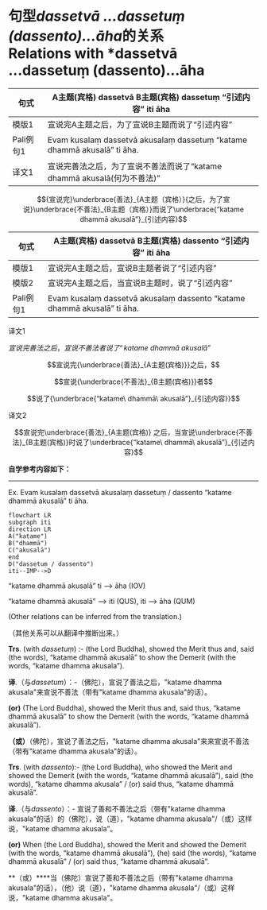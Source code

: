 # 句型*dassetvā ...dassetuṃ (dassento)...āha*的关系<br>Relations with *dassetvā ...dassetuṃ (dassento)...āha

|句式|A主题(宾格) dassetvā B主题(宾格) dassetuṃ “引述内容” iti āha|
|-|-|
|模版1|宣说完A主题之后，为了宣说B主题而说了“引述内容”|
|Pali例句1|Evam kusalaṃ dassetvā akusalaṃ dassetuṃ “katame dhammā akusalā” ti āha.|
|译文1|宣说完善法之后，为了宣说不善法而说了“katame dhammā akusalā(何为不善法)”|


$${宣说完}\underbrace{善法}_{A主题（宾格）}{之后，为了宣说}\underbrace{不善法}_{B主题（宾格）}而说了\underbrace{“katame dhammā akusalā”}_{引述内容}$$

|句式|A主题(宾格) dassetvā B主题(宾格) dassento “引述内容” iti āha|
|-|-|
|模版1|宣说完A主题之后，宣说B主题者说了“引述内容”|
|模版2|宣说完A主题之后，当宣说B主题时，说了“引述内容”|
|Pali例句1|Evam kusalaṃ dassetvā akusalaṃ dassento “katame dhammā akusalā” ti āha.|

译文1

$宣说完善法之后，宣说不善法者说了“katame\ dhammā\ akusalā”$

$$宣说完{\underbrace{善法}_{A主题(宾格)}}之后，$$

$$宣说{\underbrace{不善法}_{B主题(宾格)}}者$$

$$说了{\underbrace{“katame\ dhammā\ akusalā”}_{引述内容}}$$

译文2

$$宣说完\underbrace{善法}_{A主题(宾格)} 之后，当宣说\underbrace{不善法}_{B主题(宾格)}时说了\underbrace{“katame\ dhammā\ akusalā”}_{引述内容}$$

**自学参考内容如下：**

---
Ex. Evam kusalaṃ dassetvā akusalaṃ dassetuṃ / dassento “katame dhammā akusalā” ti āha. 

```mermaid
flowchart LR
subgraph iti
direction LR
A("katame")
B("dhammā")
C("akusalā")
end
D("dassetuṃ / dassento")
iti--IMP-->D
```

“katame dhammā akusalā” ti --> āha (IOV) 

“katame dhammā akusalā” --> iti (QUS), iti --> āha (QUM) 

 (Other relations can be inferred from the translation.) 

 （其他关系可以从翻译中推断出来。）

  **Trs**. (with *dassetuṃ*) :- (the Lord Buddha), showed the Merit thus and, said (the words), “katame dhammā akusalā” to show the Demerit (with the words, “katame dhamma akusala”). 

**译**.（与*dassetum*）：-（佛陀），宣说了善法之后，"katame dhamma akusala"来宣说不善法（带有"katame dhamma akusala"的话）。

 **(or)** (The Lord Buddha), showed the Merit thus and, said thus, “katame dhammā 
akusalā” to show the Demerit (with the words, “katame dhammā akusalā”). 

**（或）**（佛陀），宣说了善法之后，"katame dhamma akusala"来来宣说不善法（带有"katame dhamma akusala"的话）。

 **Trs**. (with *dassento*):- (the Lord Buddha), who showed the Merit and showed the 
Demerit (with the words, “katame dhammā akusalā”), said (the words), “katame 
dhamma akusala” / (or) said thus, “katame dhammā akusalā”. 

**译**.（与*dassento*）：- 宣说了善和不善法之后（带有"katame dhamma akusala"的话）的（佛陀），说（道），"katame dhamma akusala"/（或）这样说，"katame dhamma akusala"。

 **(or)** When (the Lord Buddha), showed the Merit and showed the Demerit (with 
the words, “katame dhammā akusalā”), (he) said (the words), “katame dhammā 
akusalā” / (or) said thus, “katame dhammā akusalā”. 

**（或）****当（佛陀）宣说了善和不善法之后（带有"katame dhamma akusala"的话），（他）说（道），"katame dhamma akusala"/（或）这样说，"katame dhamma akusala"。
